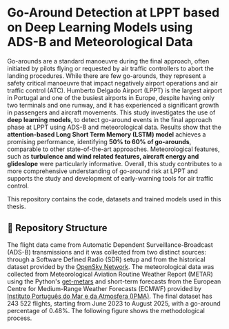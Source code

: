# Go-Around Detection at LPPT based on Deep Learning Models using ADS-B and Meteorological Data

Go-arounds are a standard manoeuvre during the final approach, often initiated by pilots flying or requested by air traffic controllers to abort the landing procedures. While there are few go-arounds, they represent a safety critical manoeuvre that impact negatively airport operations and air traffic control (ATC). Humberto Delgado Airport (LPPT) is the largest airport in Portugal and one of the busiest airports in Europe, despite having only two terminals and one runway, and it has experienced a significant growth in passengers and aircraft movements. This study investigates the use of **deep learning models**, to detect go-around events in the final approach phase at LPPT using ADS-B and meteorological data. Results show that the **attention-based Long Short Term Memory (LSTM) model** achieves a promising performance, identifying **50% to 60% of go-arounds**, comparable to other state-of-the-art approaches. Meteorological features, such as **turbulence and wind related features, aircraft energy and glideslope** were particularly informative. Overall, this study contributes to a more comprehensive understanding of go-around risk at LPPT and supports the study and development of early-warning tools for air traffic control.

This repository contains the code, datasets and trained models used in this thesis.

## 📁 Repository Structure

The flight data came from Automatic Dependent Surveillance-Broadcast (ADS-B) transmissions and it was collected from two distinct sources: through a Software Defined Radio (SDR) setup and from the historical dataset provided by the [OpenSky Network](https://opensky-network.org/). The meteorological data was collected from Meteorological Aviation Routine Weather Report (METAR) using the Python's [get-metars](https://pypi.org/project/get-metars) and short-term forecasts from the European Centre for Medium-Range Weather Forecasts (ECMWF) provided by [Instituto Português do Mar e da Atmosfera (IPMA)](https://www.ipma.pt/pt/index.html). The final dataset has 243 522 flights, starting from June 2023 to August 2025, with a go-around percentage of 0.48\%. The following figure shows the methodological process.






